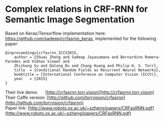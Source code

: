 # Complex relations in CRF-RNN for Semantic Image Segmentation 

Based on Keras/Tensorflow implementation here: https://github.com/sadeepj/crfasrnn_keras, implemented for the following paper:
```
@inproceedings{crfasrnn_ICCV2015,
    author = {Shuai Zheng and Sadeep Jayasumana and Bernardino Romera-Paredes and Vibhav Vineet and
    Zhizhong Su and Dalong Du and Chang Huang and Philip H. S. Torr},
    title  = {Conditional Random Fields as Recurrent Neural Networks},
    booktitle = {International Conference on Computer Vision (ICCV)},
    year   = {2015}
}
```
Their live demo:</b> &nbsp;&nbsp;&nbsp;&nbsp; [http://crfasrnn.torr.vision](http://crfasrnn.torr.vision) <br/>
Their Caffe version:</b> [http://github.com/torrvision/crfasrnn](http://github.com/torrvision/crfasrnn)<br/>
Paper link:</b> [http://www.robots.ox.ac.uk/~szheng/papers/CRFasRNN.pdf](http://www.robots.ox.ac.uk/~szheng/papers/CRFasRNN.pdf)<br/>